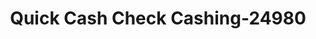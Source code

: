 ---
f_zip-code: 75069
f_state-code: TX
title: Quick Cash Check Cashing-24980
f_phone: 972-548-9488
f_city-only: Mc Kinney
f_address: 101 North Mcdonald Street Suite 110 Mc Kinney
f_location-unique-id: '24980'
slug: quick-cash-check-cashing-24980
updated-on: '2024-05-30T13:46:58.046Z'
created-on: '2024-05-30T13:36:59.803Z'
published-on: '2024-05-30T13:54:32.469Z'
f_city-state: cms/city/mc-kinney-tx.md
f_company: cms/company/quick-cash-check-cashing.md
f_state: cms/state/texas.md
layout: '[payday-loan].html'
tags: payday-loan
---